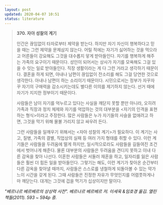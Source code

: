 ```yaml
---
layout: post
updated: 2020-04-07 10:51
status: literature
---
```


>**370. 자아 성찰의 계기**
>
> 인간은 끊임없이 타자로부터 제약을 받는다. 하지만 자기 자신이 행복하다고 믿을 때는 그런 제약을 문제삼지 않는다. 어릴 적에는 자기가 싫어하는 것을 먹으라고 어른들이 강요해도 그것을 대수롭지 앟게 받아들인다. 자기를 행복하게 해주는 가족의 요구이기 때문이다. 성인이 되어서는 상사가 자기를 모욕해도 그걸 있을 수 잇는 일로 받아들인다. 직장 생활이라는 게 다 그런 거라고 생각하기 때문이다. 결혼을 하게 되면, 아내나 남편이 끊임없이 잔소리를 해도 그걸 당연한 것으로 생각한다. 아내나 남편이 하는 소리이기 때문이다. 시민으로서는 정부가 자꾸자꾸 자기의 구매력을 감소시키는데도 별다른 이의를 제기하지 않는다. 선거 때에 자기가 지지한 정부이기 때문이다.
>
> 사람들은 남이 자기를 억누르고 있다는 사실을 깨닫지 못할 뿐만 아니라, 오히려 가족과 직장과 정치 체제와 자기를 억압하는 것의 대부분을 <자기의 인격을 표현하는 형식>이라고 주장한다. 많은 사람들은 누가 자기들의 사슬을 없애려고 하면, 그것을 막기 위해 물불 가리지 않고 싸우려 든다.
>
> 그런 사람들을 일깨우기 위해서는 <자아 성찰의 계기>가 필요하다. 이 계기는 사고, 질병, 가족의 결별, 직업상의 실패 등 여러 가지 형태를 취할 수 있다. 이런 계기들은 사람들을 두려움에 떨게 하지만, 일시적으로라도 사람들을 길들여진 조건에서 벗어나게 해준다. 물론 대부분의 사람들은 두려움을 견디지 못하고 이내 다른 감옥을 찾아 나선다. 이혼한 사람들은 서둘러 재혼을 하고, 일자리를 잃은 사람들은 훨씬 더 힘든 일을 받아들인다. 그렇기는 해도, 이런 계기가 찾아온 순간부터 다른 감옥을 찾아낼 때까지, 사람들은 스스로를 냉철하게 되돌아볼 수 있는 약가느이 시간을 갖게 된다. 그때 사람들은 진정한 자유가 무엇인지를 어렴풋하게나마 깨닫는다. 대개는 그것에 겁을 먹기가 십상이지만 말이다.

*"베르나르 베르베르의 상상력 사전". 베르나르 베르베르 저. 이세욱 &임호경 옮김. 열린책들(2011). 593 ~ 594p 중.*

